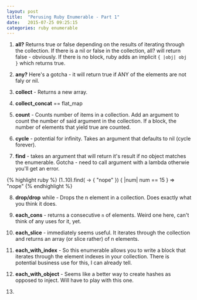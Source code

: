 ```yaml
---
layout: post
title:  "Perusing Ruby Enumerable - Part 1"
date:   2015-07-25 09:25:15
categories: ruby enumerable 
---
```


1. **all?** Returns true or false depending on the results of iterating through the collection. If there is a nil or false in the collection, all? will return false - obviously. If there is no block, ruby adds an implicit `{ |obj| obj }` which returns true. 

2. **any?** Here's a gotcha - it will return true if ANY of the elements are not faly or nil. 

3. **collect** - Returns a new array. 

4. **collect_concat** == flat_map 

5. **count** - Counts number of items in a collection. Add an argument to count the number of said argument in the collection. If a block, the number of elements that yield true are counted. 

6. **cycle** - potential for infinity. Takes an argument that defaults to nil (cycle forever). 

7. **find** - takes an argument that will return it's result if no object matches the enumerable. Gotcha - need to call argument with a lambda otherwie you'll get an error. 

{% highlight ruby %}
(1..10).find( -> { "nope" }) { |num| num == 15 }
=> "nope"
{% endhighlight %}

8. **drop/drop** while - Drops the n element in a collection. Does exactly what you think it does. 

9. **each_cons** - returns a consecutive `n` of elements. Weird one here, can't think of any uses for it, yet. 

10. **each_slice** - immediately seems useful. It iterates through the collection and returns an array (or slice rather) of n elements. 

11. **each_with_index** - So this enumerable allows you to write a block that iterates through the element indexes in your collection. There is potential business use for this, I can already tell. 

12. **each_with_object** - Seems like a better way to create hashes as opposed to inject. Will have to play with this one. 

13. 
